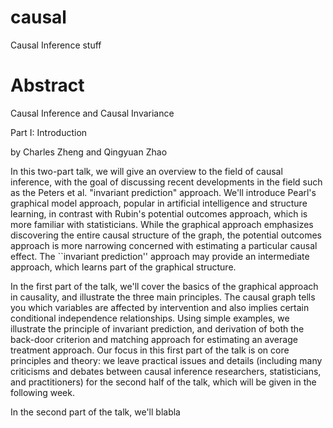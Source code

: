 # causal
Causal Inference stuff

# Abstract

Causal Inference and Causal Invariance

Part I: Introduction

by Charles Zheng and Qingyuan Zhao

In this two-part talk, we will give an overview to the field of causal
inference, with the goal of discussing recent developments in the
field such as the Peters et al. "invariant prediction" approach.
We'll introduce Pearl's graphical model approach, popular in
artificial intelligence and structure learning, in contrast with
Rubin's potential outcomes approach, which is more familiar with
statisticians.  While the graphical approach emphasizes discovering
the entire causal structure of the graph, the potential outcomes
approach is more narrowing concerned with estimating a particular
causal effect.  The ``invariant prediction'' approach may provide an
intermediate approach, which learns part of the graphical structure.


In the first part of the talk, we'll cover the basics of the graphical
approach in causality, and illustrate the three main principles.  The
causal graph tells you which variables are affected by intervention
and also implies certain conditional independence relationships.
Using simple examples, we illustrate the principle of invariant
prediction, and derivation of both the back-door criterion and
matching approach for estimating an average treatment approach.  Our
focus in this first part of the talk is on core principles and theory:
we leave practical issues and details (including many criticisms and
debates between causal inference researchers, statisticians, and
practitioners) for the second half of the talk, which will be given in
the following week.

In the second part of the talk, we'll blabla
